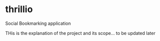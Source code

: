 # thrillio
Social Bookmarking application

THis is the explanation of the project and its scope... to be updated later
